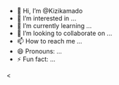 - 👋 Hi, I’m @Kizikamado
- 👀 I’m interested in ...
- 🌱 I’m currently learning ...
- 💞️ I’m looking to collaborate on ...
- 📫 How to reach me ...
- 😄 Pronouns: ...
- ⚡ Fun fact: ...

<<!---
Kizikamado/Kizikamado is a ✨ special ✨ repository because its `README.md` (this file) appears on your GitHub profile.
You can click the Preview link to take a look at your changes.
--->
